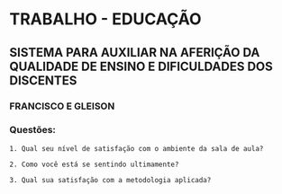 # TRABALHO - EDUCAÇÃO

## SISTEMA PARA AUXILIAR NA AFERIÇÃO DA QUALIDADE DE ENSINO E DIFICULDADES DOS DISCENTES

### FRANCISCO E GLEISON

### Questões:
```
1. Qual seu nível de satisfação com o ambiente da sala de aula?

2. Como você está se sentindo ultimamente?

3. Qual sua satisfação com a metodologia aplicada?  
```